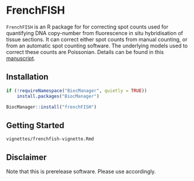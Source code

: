 FrenchFISH
=====
`FrenchFISH` is an R package for for correcting spot counts used for quantifying DNA copy-number from fluorescence in situ hybridisation of tissue sections. It can correct either spot counts from manual counting, or from an automatic spot counting software. The underlying models used to correct these counts are Poissonian. Details can be found in this [manuscript](https://doi.org/10.1101/487926).

Installation  
----
```r
if (!requireNamespace("BiocManager", quietly = TRUE))
    install.packages("BiocManager")

BiocManager::install("frenchFISH")
```

Getting Started
----
```
vignettes/frenchfish-vignette.Rmd
```

Disclaimer
----
Note that this is prerelease software. Please use accordingly.

